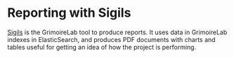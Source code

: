 # Reporting with Sigils

[Sigils](https://github.com/chaoss/grimoirelab-sigils) is the GrimoireLab tool to produce reports. It uses data in GrimoireLab indexes in ElasticSearch, and produces PDF documents with charts and tables useful for getting an idea of how the project is performing.